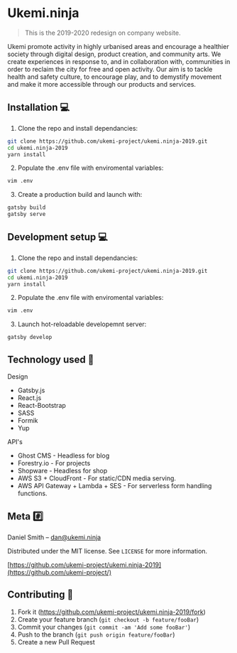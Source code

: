 # Ukemi.ninja

> This is the 2019-2020 redesign on company website.

Ukemi promote activity in highly urbanised areas and encourage a healthier society through digital design, product creation, and community arts. We create experiences in response to, and in collaboration with, communities in order to reclaim the city for free and open activity. Our aim is to tackle health and safety culture, to encourage play, and to demystify movement and make it more accessible through our products and services.

## Installation 💻

1. Clone the repo and install dependancies:

```sh
git clone https://github.com/ukemi-project/ukemi.ninja-2019.git
cd ukemi.ninja-2019
yarn install
```

2. Populate the .env file with enviromental variables:

```sh
vim .env
```

3. Create a production build and launch with:

```sh
gatsby build
gatsby serve
```

## Development setup 💻

1. Clone the repo and install dependancies:

```sh
git clone https://github.com/ukemi-project/ukemi.ninja-2019.git
cd ukemi.ninja-2019
yarn install
```

2. Populate the .env file with enviromental variables:

```sh
vim .env
```

3. Launch hot-reloadable developemnt server:

```sh
gatsby develop
```

## Technology used 🚀

Design

- Gatsby.js
- React.js
- React-Bootstrap
- SASS
- Formik
- Yup

API's

- Ghost CMS - Headless for blog
- Forestry.io - For projects
- Shopware - Headless for shop
- AWS S3 + CloudFront - For static/CDN media serving.
- AWS API Gateway + Lambda + SES - For serverless form handling functions.

## Meta #️⃣

Daniel Smith – dan@ukemi.ninja

Distributed under the MIT license. See `LICENSE` for more information.

[https://github.com/ukemi-project/ukemi.ninja-2019](https://github.com/ukemi-project/)

## Contributing 🔗

1. Fork it (<https://github.com/ukemi-project/ukemi.ninja-2019/fork>)
2. Create your feature branch (`git checkout -b feature/fooBar`)
3. Commit your changes (`git commit -am 'Add some fooBar'`)
4. Push to the branch (`git push origin feature/fooBar`)
5. Create a new Pull Request
